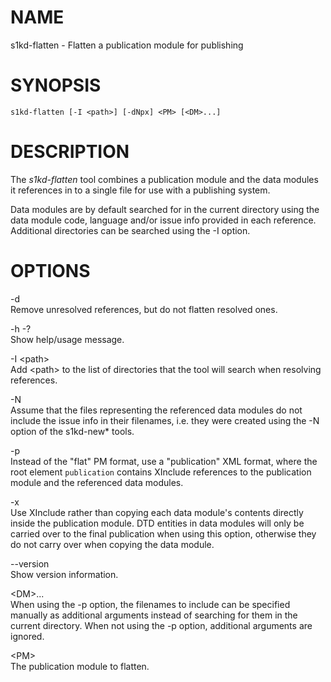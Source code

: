 NAME
====

s1kd-flatten - Flatten a publication module for publishing

SYNOPSIS
========

    s1kd-flatten [-I <path>] [-dNpx] <PM> [<DM>...]

DESCRIPTION
===========

The *s1kd-flatten* tool combines a publication module and the data modules it references in to a single file for use with a publishing system.

Data modules are by default searched for in the current directory using the data module code, language and/or issue info provided in each reference. Additional directories can be searched using the -I option.

OPTIONS
=======

-d  
Remove unresolved references, but do not flatten resolved ones.

-h -?  
Show help/usage message.

-I &lt;path&gt;  
Add &lt;path&gt; to the list of directories that the tool will search when resolving references.

-N  
Assume that the files representing the referenced data modules do not include the issue info in their filenames, i.e. they were created using the -N option of the s1kd-new\* tools.

-p  
Instead of the "flat" PM format, use a "publication" XML format, where the root element `publication` contains XInclude references to the publication module and the referenced data modules.

-x  
Use XInclude rather than copying each data module's contents directly inside the publication module. DTD entities in data modules will only be carried over to the final publication when using this option, otherwise they do not carry over when copying the data module.

--version  
Show version information.

&lt;DM&gt;...  
When using the -p option, the filenames to include can be specified manually as additional arguments instead of searching for them in the current directory. When not using the -p option, additional arguments are ignored.

&lt;PM&gt;  
The publication module to flatten.

